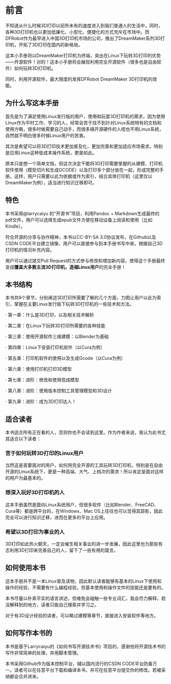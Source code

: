 # 前言 #

不知道从什么时候3D打印以前所未有的速度进入到我们普通人的生活中，同时，各种3D打印机也以更加低廉化、小型化、便捷化的方式充斥在市场中。而DFRobot作为最早进入中国3D打印机市场的公司，推出了DreamMaker系列3D打印机，开拓了3D打印在国内的新格局。

这本小手册将以DreamMaker打印机为终端，突出在Linux下玩转3D打印的优势——开源软件！对的！这本小手册将会展现利用完全开源软件（很多也是自由软件）如何玩转3D打印机。

同时，利用开源软件，最大限度的发挥DFRobot DreamMaker 3D打印机的效能。

## 为什么写这本手册 ##

首先是为了满足使用Linux发行版的用户，使用和玩耍3D打印机的需求，因为使用Linux作为平时工作、学习的人，经常会苦于找不到针对Linux系统特有的文档和使用方略，很多时候需要自己动手，而很多搞开源硬件的人呢也不用Linux系统，自然就不明白很多时候Linux用户的苦衷。

其次是希望可以将3D打印技术更加普及化，更加完善和更加适应市场需求。特别是应用Linux这种低成本操作系统，更是如此。

原本只是想一个简单文档，但这次决定干脆将3D打印需要掌握的从建模、打印机软件使用（模型切片和生成GCODE）以及打印多个部分放在一起，形成完整的手册。这样，用户只需要以此为依据或作为索引，结合具体打印机（这里仅以DreamMaker为例），适当进行知识迁移即可。

## 特色 ##

本书采用@larrycaiyu 的“开源书”项目，利用Pandoc + Markdown生成最终的pdf文件，用户可以选择生成epub文件方便在移动设备上阅读和使用（比如Kindle）。

符合开源的分享与协作精神，本书以CC-BY-SA 3.0协议发布，在Github以及CSDN CODE平台建立镜像，用户可以直接参与到本手册书写中来，根据自己3D打印机的情况补充内容。

用户可以通过提交Pull Request的方式参与修改和增加新内容，使得这个手册最终变成**覆盖大多数主流3D打印机，造福Linux用户**的完全手册！

## 本书结构 ##

本书共9个章节，分别阐述3D打印所需要了解的几个方面，力图让用户以此为索引，掌握在主要Linux发行版下玩转3D打印机的一些技术和方法。

 · 第一章：什么是3D打印，以及相关技术解析
 
 · 第二章：在Linux下玩转3D打印所需要的各种技能
 
 · 第三章：使用开源软件三维建模：以Blender为基础
 
 · 第四章：Linux下安装打印机软件（以Cura为例）
 
 · 第五章：打印机软件的使用以及生成Gcode（以Cura为例）
 
 · 第六章：使用打印机打印3D模型
 
 · 第七章：进阶：修改和使用现成模型
 
 · 第八章：进阶：使用版本控制工具管理模型和3D设计
 
 · 第九章：进阶：成为3D打印达人！

## 适合读者 ##

本书适合所有正在看的人，否则你也不会读到这里。作为作者来说，我认为此书尤其适合以下读者：

### 苦于如何玩转3D打印的Linux用户 ###

当然这是首要面对的用户，如何用完全开源的工具玩转3D打印机，特别是在自由开源的Linux系统下，更是一种高端、大气、上档次的需求！所以肯定是面对这样的用户为最基本的。

### 想深入玩好3D打印机的人 ###

这本手册虽然是面向Linux系统用户，但很多软件（比如Blender、FreeCAD、Cura等）都是跨平台的，在Windows、Mac OS上往往也可以觅得其踪影，因此完全可以进行知识迁移，进而在更多的平台上应用。

### 希望以3D打印为事业的人 ###

3D打印如此热火朝天，一定会催生相关事业的进一步发展，因此这里也为那些有志利用3D打印来完善自己的人，留下了一些有用的箴言。

## 如何使用本书 ##

这本手册并不是一本Linux普及读物，因此默认读者能够有基本的Linux下使用和操作的经验，不需要有什么编程经验，但基本使用和操作文件的技能还是要有的。

本书尽量以朴素平实的语言讲述，但难免会碰触一些专业词汇，我会尽力解释，若没解释到的地方，读者只能自己搜索并学习之。

对于有3D设计经验的读者，可以略过建模等章节，直接进入安装软件等地方。

## 如何写作本书的 ##

本书是基于Larrycaiyu的《如何书写开源技术书》项目的，感谢他将开源技术书的写作非常简单的处理，并用脚本管理。

本书采用Github作为版本控制平台，辅以国内流行的CSDN CODE平台防备万一。读者可以在任意平台下载和编译本书，并可在任意平台提交你的修改。若被采纳都会合并进来。
